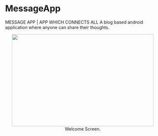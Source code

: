 # MessageApp
MESSAGE APP | APP WHICH CONNECTS ALL
A blog based android application where anyone can share their thoughts.
<p align="center">
  <img width="460" height="300" src="![Welcome](https://user-images.githubusercontent.com/60037249/94258578-ac346880-ff4a-11ea-94a8-2f0d36a2ae45.jpeg)">
  Welcome Screen.
</p>


